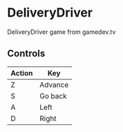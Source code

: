 # DeliveryDriver
DeliveryDriver game from gamedev.tv

## Controls
|Action|Key|
|-|-|
|Z | Advance|
|S | Go back
|A | Left|
|D | Right|

